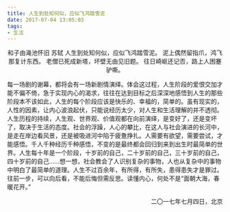 ```yaml
---
title: 人生到处知何似，应似飞鸿踏雪泥
date: 2017-07-04 13:05:03
tags:
- 生活
---
```


<center>和子由渑池怀旧
苏轼
人生到处知何似，应似飞鸿踏雪泥。
泥上偶然留指爪，鸿飞那复计东西。
老僧已死成新塔，坏壁无由见旧题。
往日崎岖还记否，路上人困蹇驴嘶。
</center>

每一场剧的谢幕，都将会有一场新剧情演绎。体会这过程，人生阶段的爱恨交加才能不偏不倚，急于实现内心的渴求，往往在达到目标之后深深地感悟到人生的那些阶段本不该如此，人生的每个阶段应该是快乐的、幸福的，简单的。虽有现实的，人性的因素，让内心波浪起伏，只能说经历太少，对人生和生活理解的并不透彻。人生历程的持续，人生观、世界观、价值观都在向前演绎，是变好了，还是变坏了，取决于生活的态度。社会的浮躁，人心的攀比，在这人与社会演进的长河中，是走在岸边看风景，还是被吸进河中陷于疲惫挣扎。人需要有欲望，需要尝试，才能感悟。千人千种经历千种感悟，不变的是最终都会回归到来到出生时最简单的世界。人生每十年是一个阶段，十岁前的自己，二十岁前的自己，三十岁前的自己，四十岁前的自己……想一想，社会教会了人识别复杂的事物，人也从复杂中的事物中明白了最简单的道理。人生不过百余年，有所得，有所失，患得患失才是罪过。往前一步，可以向后看，不能后悔但需反思。读懂内心，何处不是“面朝大海，春暖花开。”

<!-- more -->

<p align="right">二〇一七年七月四日，北京</p>
